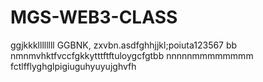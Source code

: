 # MGS-WEB3-CLASS
ggjkkkllllllll
GGBNK, zxvbn.asdfghhjjkl;poiuta123567
bb nmnmvhktfvccfgkkytttftftuloygcfgtbb
nnnnnmmmmmmmm
fctlfflyghglpigiuguhyuyujghvfh
